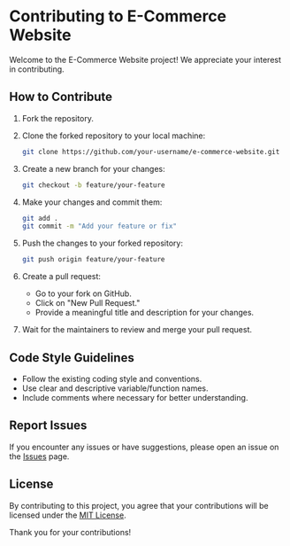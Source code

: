 # Contributing to E-Commerce Website

Welcome to the E-Commerce Website project! We appreciate your interest in contributing.

## How to Contribute

1. Fork the repository.

2. Clone the forked repository to your local machine:

    ```bash
    git clone https://github.com/your-username/e-commerce-website.git
    ```

3. Create a new branch for your changes:

    ```bash
    git checkout -b feature/your-feature
    ```

4. Make your changes and commit them:

    ```bash
    git add .
    git commit -m "Add your feature or fix"
    ```

5. Push the changes to your forked repository:

    ```bash
    git push origin feature/your-feature
    ```

6. Create a pull request:
   - Go to your fork on GitHub.
   - Click on "New Pull Request."
   - Provide a meaningful title and description for your changes.

7. Wait for the maintainers to review and merge your pull request.

## Code Style Guidelines

- Follow the existing coding style and conventions.
- Use clear and descriptive variable/function names.
- Include comments where necessary for better understanding.

## Report Issues

If you encounter any issues or have suggestions, please open an issue on the [Issues](https://github.com/pritishpurav/e-commerce-website/issues) page.

## License

By contributing to this project, you agree that your contributions will be licensed under the [MIT License](LICENSE).

Thank you for your contributions!
